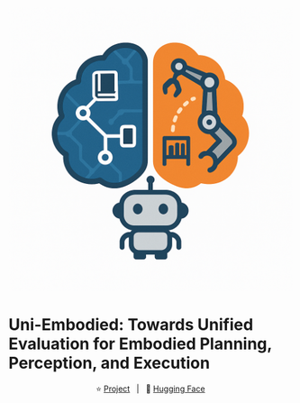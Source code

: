 <div align="center">
<img src="./icon.png" width="1280"/>
</div>

# Uni-Embodied: Towards Unified Evaluation for Embodied Planning, Perception, and Execution

<p align="center">
        </a>&nbsp&nbsp⭐️ <a href="https://uni-embodied.github.io/">Project</a></a>&nbsp&nbsp | &nbsp&nbsp🤗 <a href="https://huggingface.co/datasets/llxs/Uni-Embodied">Hugging Face</a>&nbsp&nbsp 
</p>
